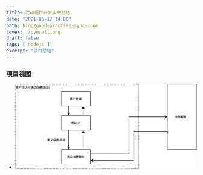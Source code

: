 ```yaml
---
title: 活动组件开发实战总结
date: "2021-06-12 14:00"
path: blog/good-practise-sync-code
cover: ./overall.png
draft: false
tags: [ nodejs ]
excerpt: "项目总结"
---
```


### 项目视图
  - ![全景图](./overall.png)